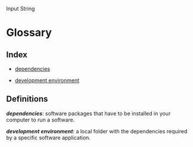 Input String
# Glossary

## Index

* <a href="#dependencies">dependencies</a>

* <a href="#development_environment">development environment</a>

## Definitions

<a name="dependencies"></a>**_dependencies_**: software packages that have to be installed in your computer to run a software.

<a name="development_environment"></a>**_development environment_**: a local folder with the dependencies required by a specific software application.
